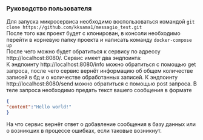 ### Руководство пользователя

Для запуска микросервиса необходимо воспользоваться командой ``git clone https://github.com/kksama1/messagio_test.git``<br>
После того как проект будет с клонирован, в консоли необходимо перейти в корневую папку проекта и написать команду ``docker-compose up``<br>
После чего можно будет обратиться к сервису по адрессу http://localhost:8080/.
Сервис имеет два эндпоинта:<br>
К эндпоинту http://localhost:8080/info можно обратиться с помощью get запроса, после чего сервис вернёт информацию об общем количестве записей в бд и о количестве обработанных записей.
К эндпоинту http://localhost:8080/send можно обратиться с помощью post запроса. В теле запроса необходимо предать текст вашего сообщения в формате

```json
{
"content":"Hello world!"
}
```
На что сервис вернёт ответ о добавление сообщения в базу данных или о возникших в процессе ошибках, если таковые возникнут.